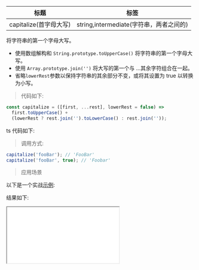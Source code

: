 | 标题                   | 标签                                    |
| ---------------------- | --------------------------------------- |
| capitalize(首字母大写) | string,intermediate(字符串，两者之间的) |

将字符串的第一个字母大写。

- 使用数组解构和 `String.prototype.toUpperCase()` 将字符串的第一个字母大写。
- 使用 `Array.prototype.join('')` 将大写的第一个与 ...其余字符组合在一起。
- 省略`lowerRest`参数以保持字符串的其余部分不变，或将其设置为 true 以转换为小写。

> 代码如下:

```js
const capitalize = ([first, ...rest], lowerRest = false) =>
  first.toUpperCase() +
  (lowerRest ? rest.join('').toLowerCase() : rest.join(''));
```

ts 代码如下:

<div class="code-editor" data-url="codes/javascript/ts/capitalize.ts" data-language="typescript"></div>

> 调用方式:

```js
capitalize('fooBar'); // 'FooBar'
capitalize('fooBar', true); // 'Foobar'
```

> 应用场景

以下是一个实战<a href="codes/javascript/html/capitalize.html" target="_blank" rel="noopener noreferrer">示例</a>:

<div class="code-editor" data-url="codes/javascript/html/capitalize.html" data-language="html"></div>

结果如下:

<iframe src="codes/javascript/html/capitalize.html"></iframe>
